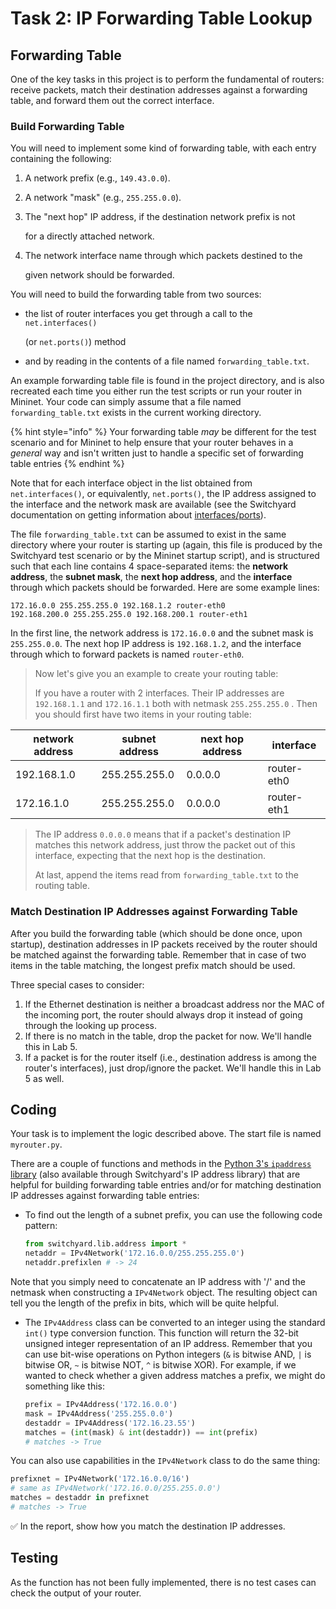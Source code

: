 # Task 2: IP Forwarding Table Lookup

## Forwarding Table

One of the key tasks in this project is to perform the fundamental of routers: receive packets, match their destination addresses against a forwarding table, and forward them out the correct interface.

### Build Forwarding Table

You will need to implement some kind of forwarding table, with each entry containing the following:

1. A network prefix (e.g., `149.43.0.0`).
2. A network "mask" (e.g., `255.255.0.0`).
3.  The "next hop" IP address, if the destination network prefix is not

    for a directly attached network.
4.  The network interface name through which packets destined to the

    given network should be forwarded.

You will need to build the forwarding table from two sources:

*   the list of router interfaces you get through a call to the `net.interfaces()`

    (or `net.ports()`) method
* and by reading in the contents of a file named `forwarding_table.txt`.

An example forwarding table file is found in the project directory, and is also recreated each time you either run the test scripts or run your router in Mininet. Your code can simply assume that a file named `forwarding_table.txt` exists in the current working directory.

{% hint style="info" %}
Your forwarding table _may_ be different for the test scenario and for Mininet to help ensure that your router behaves in a _general_ way and isn't written just to handle a specific set of forwarding table entries
{% endhint %}

Note that for each interface object in the list obtained from `net.interfaces()`, or equivalently, `net.ports()`, the IP address assigned to the interface and the network mask are available (see the Switchyard documentation on getting information about [interfaces/ports](https://pavinberg.gitee.io/switchyard/reference.html#interface-and-interfacetype-reference)).

The file `forwarding_table.txt` can be assumed to exist in the same directory where your router is starting up (again, this file is produced by the Switchyard test scenario or by the Mininet startup script), and is structured such that each line contains 4 space-separated items: the **network address**, the **subnet mask**, the **next hop address**, and the **interface** through which packets should be forwarded. Here are some example lines:

```
172.16.0.0 255.255.255.0 192.168.1.2 router-eth0
192.168.200.0 255.255.255.0 192.168.200.1 router-eth1
```

In the first line, the network address is `172.16.0.0` and the subnet mask is `255.255.0.0`. The next hop IP address is `192.168.1.2`, and the interface through which to forward packets is named `router-eth0`.

> Now let's give you an example to create your routing table:
>
> If you have a router with 2 interfaces. Their IP addresses are `192.168.1.1` and `172.16.1.1` both with netmask `255.255.255.0` . Then you should first have two items in your routing table:

| network address | subnet address | next hop address | interface   |
| --------------- | -------------- | ---------------- | ----------- |
| 192.168.1.0     | 255.255.255.0  | 0.0.0.0          | router-eth0 |
| 172.16.1.0      | 255.255.255.0  | 0.0.0.0          | router-eth1 |

> The IP address `0.0.0.0` means that if a packet's destination IP matches this network address, just throw the packet out of this interface, expecting that the next hop is the destination.
>
> At last, append the items read from `forwarding_table.txt` to the routing table.

### Match Destination IP Addresses against Forwarding Table

After you build the forwarding table (which should be done once, upon startup), destination addresses in IP packets received by the router should be matched against the forwarding table. Remember that in case of two items in the table matching, the longest prefix match should be used.

Three special cases to consider:

1. If the Ethernet destination is neither a broadcast address nor the MAC of the incoming port, the router should always drop it instead of going through the looking up process.
2. If there is no match in the table, drop the packet for now. We'll handle this in Lab 5.
3. If a packet is for the router itself (i.e., destination address is among the router's interfaces), just drop/ignore the packet. We'll handle this in Lab 5 as well.

## Coding

Your task is to implement the logic described above. The start file is named `myrouter.py`.

There are a couple of functions and methods in the [Python 3's `ipaddress` library](https://docs.python.org/3/library/ipaddress.html) (also available through Switchyard's IP address library) that are helpful for building forwarding table entries and/or for matching destination IP addresses against forwarding table entries:

*   To find out the length of a subnet prefix, you can use the following code pattern:

    ```python
    from switchyard.lib.address import *
    netaddr = IPv4Network('172.16.0.0/255.255.255.0')
    netaddr.prefixlen # -> 24
    ```

Note that you simply need to concatenate an IP address with '/' and the netmask when constructing a `IPv4Network` object. The resulting object can tell you the length of the prefix in bits, which will be quite helpful.

*   The `IPv4Address` class can be converted to an integer using the standard `int()` type conversion function. This function will return the 32-bit unsigned integer representation of an IP address. Remember that you can use bit-wise operations on Python integers (`&` is bitwise AND, `|` is bitwise OR, `~` is bitwise NOT, `^` is bitwise XOR). For example, if we wanted to check whether a given address matches a prefix, we might do something like this:

    ```python
    prefix = IPv4Address('172.16.0.0')
    mask = IPv4Address('255.255.0.0')
    destaddr = IPv4Address('172.16.23.55')
    matches = (int(mask) & int(destaddr)) == int(prefix)
    # matches -> True
    ```

You can also use capabilities in the `IPv4Network` class to do the same thing:

```python
prefixnet = IPv4Network('172.16.0.0/16')
# same as IPv4Network('172.16.0.0/255.255.0.0')
matches = destaddr in prefixnet
# matches -> True
```

✅ In the report, show how you match the destination IP addresses.

## Testing

As the function has not been fully implemented, there is no test cases can check the output of your router.
